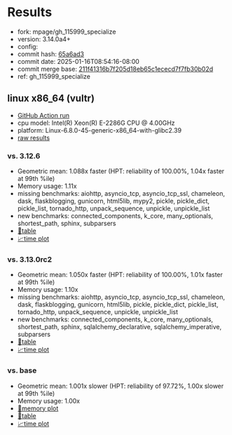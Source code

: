 # Results

- fork: mpage/gh_115999_specialize
- version: 3.14.0a4+
- config: 
- commit hash: [65a6ad3](https://github.com/mpage/cpython/commit/65a6ad3)
- commit date: 2025-01-16T08:54:16-08:00
- commit merge base: [211f41316b7f205d18eb65c1ececd7f7fb30b02d](https://github.com/python/cpython/commit/211f41316b7f205d18eb65c1ececd7f7fb30b02d)
- ref: gh_115999_specialize

## linux x86_64 (vultr)

- [GitHub Action run](https://github.com/facebookexperimental/free-threading-benchmarking/actions/runs/12813755305)
- cpu model: Intel(R) Xeon(R) E-2286G CPU @ 4.00GHz
- platform: Linux-6.8.0-45-generic-x86_64-with-glibc2.39
- [raw results](bm-20250116-vultr-x86_64-mpage-gh_115999_specialize-3.14.0a4%2B-65a6ad3.json)

### vs. 3.12.6

- Geometric mean: 1.088x faster (HPT: reliability of 100.00%, 1.04x faster at 99th %ile)
- Memory usage: 1.11x
- missing benchmarks: aiohttp, asyncio_tcp, asyncio_tcp_ssl, chameleon, dask, flaskblogging, gunicorn, html5lib, mypy2, pickle, pickle_dict, pickle_list, tornado_http, unpack_sequence, unpickle, unpickle_list
- new benchmarks: connected_components, k_core, many_optionals, shortest_path, sphinx, subparsers
- [📄table](bm-20250116-vultr-x86_64-mpage-gh_115999_specialize-3.14.0a4%2B-65a6ad3-vs-3.12.6.md)
- [📈time plot](bm-20250116-vultr-x86_64-mpage-gh_115999_specialize-3.14.0a4%2B-65a6ad3-vs-3.12.6.svg)

### vs. 3.13.0rc2

- Geometric mean: 1.050x faster (HPT: reliability of 100.00%, 1.01x faster at 99th %ile)
- Memory usage: 1.10x
- missing benchmarks: aiohttp, asyncio_tcp, asyncio_tcp_ssl, chameleon, dask, flaskblogging, gunicorn, html5lib, pickle, pickle_dict, pickle_list, tornado_http, unpack_sequence, unpickle, unpickle_list
- new benchmarks: connected_components, k_core, many_optionals, shortest_path, sphinx, sqlalchemy_declarative, sqlalchemy_imperative, subparsers
- [📄table](bm-20250116-vultr-x86_64-mpage-gh_115999_specialize-3.14.0a4%2B-65a6ad3-vs-3.13.0rc2.md)
- [📈time plot](bm-20250116-vultr-x86_64-mpage-gh_115999_specialize-3.14.0a4%2B-65a6ad3-vs-3.13.0rc2.svg)

### vs. base

- Geometric mean: 1.001x slower (HPT: reliability of 97.72%, 1.00x slower at 99th %ile)
- Memory usage: 1.00x
- [🧠memory plot](bm-20250116-vultr-x86_64-mpage-gh_115999_specialize-3.14.0a4%2B-65a6ad3-vs-base-mem.svg)
- [📄table](bm-20250116-vultr-x86_64-mpage-gh_115999_specialize-3.14.0a4%2B-65a6ad3-vs-base.md)
- [📈time plot](bm-20250116-vultr-x86_64-mpage-gh_115999_specialize-3.14.0a4%2B-65a6ad3-vs-base.svg)

